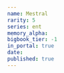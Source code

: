 ```yaml
---
name: Mestral
rarity: 5
series: ent
memory_alpha:
bigbook_tier: -1
in_portal: true
date:
published: true
---
```



